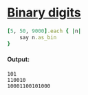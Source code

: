 [1]: http://rosettacode.org/wiki/Binary_digits

# [Binary digits][1]

```ruby
[5, 50, 9000].each { |n|
    say n.as_bin
}
```

#### Output:
```
101
110010
10001100101000
```
